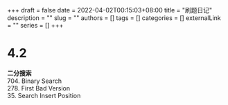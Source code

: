 +++ 
draft = false
date = 2022-04-02T00:15:03+08:00
title = "刷题日记"
description = ""
slug = ""
authors = []
tags = []
categories = []
externalLink = ""
series = []
+++

# 4.2
**二分搜索**  
704. Binary Search  
278. First Bad Version  
35. Search Insert Position